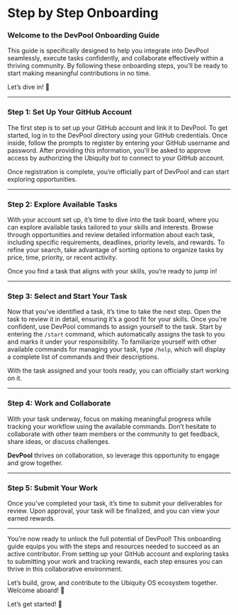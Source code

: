# Step by Step Onboarding

### Welcome to the **DevPool Onboarding Guide**

This guide is specifically designed to help you integrate into DevPool seamlessly, execute tasks confidently, and collaborate effectively within a thriving community. By following these onboarding steps, you’ll be ready to start making meaningful contributions in no time.&#x20;

Let’s dive in! 🚀

***

### **Step 1: Set Up Your GitHub Account**

The first step is to set up your GitHub account and link it to DevPool. To get started, log in to the DevPool directory using your GitHub credentials. Once inside, follow the prompts to register by entering your GitHub username and password. After providing this information, you'll be asked to approve access by authorizing the Ubiquity bot to connect to your GitHub account.&#x20;

Once registration is complete, you’re officially part of DevPool and can start exploring opportunities.

***

### **Step 2: Explore Available Tasks**

With your account set up, it’s time to dive into the task board, where you can explore available tasks tailored to your skills and interests. Browse through opportunities and review detailed information about each task, including specific requirements, deadlines, priority levels, and rewards. To refine your search, take advantage of sorting options to organize tasks by price, time, priority, or recent activity.

Once you find a task that aligns with your skills, you’re ready to jump in!

***

### **Step 3: Select and Start Your Task**

Now that you've identified a task, it’s time to take the next step. Open the task to review it in detail, ensuring it’s a good fit for your skills. Once you're confident, use DevPool commands to assign yourself to the task. Start by entering the `/start` command, which automatically assigns the task to you and marks it under your responsibility. To familiarize yourself with other available commands for managing your task, type `/help`, which will display a complete list of commands and their descriptions.&#x20;

With the task assigned and your tools ready, you can officially start working on it.

***

### **Step 4: Work and Collaborate**

With your task underway, focus on making meaningful progress while tracking your workflow using the available commands. Don’t hesitate to collaborate with other team members or the community to get feedback, share ideas, or discuss challenges.&#x20;

**DevPool** thrives on collaboration, so leverage this opportunity to engage and grow together.

***

### **Step 5: Submit Your Work**

Once you’ve completed your task, it’s time to submit your deliverables for review. Upon approval, your task will be finalized, and you can view your earned rewards.

***

You’re now ready to unlock the full potential of DevPool! This onboarding guide equips you with the steps and resources needed to succeed as an active contributor. From setting up your GitHub account and exploring tasks to submitting your work and tracking rewards, each step ensures you can thrive in this collaborative environment.&#x20;

Let’s build, grow, and contribute to the Ubiquity OS ecosystem together. Welcome aboard! 🚀

Let’s get started! 🚀
